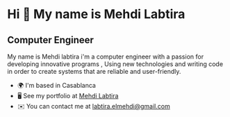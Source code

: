 Hi 👋 My name is Mehdi Labtira
==============================

Computer Engineer
-----------------

My name is Mehdi labtira i'm a computer engineer with a passion for developing innovative programs , Using new technologies and writing code in order to create systems that are reliable and user-friendly.

* 🌍  I'm based in Casablanca
* 🖥️  See my portfolio at [Mehdi Labtira](https://labtira.com)
* ✉️  You can contact me at [labtira.elmehdi@gmail.com](mailto:labtira.elmehdi@gmail.com)

